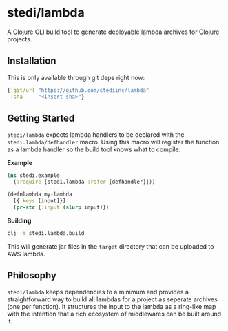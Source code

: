 # stedi/lambda

A Clojure CLI build tool to generate deployable lambda archives for
Clojure projects.

## Installation

This is only available through git deps right now:

``` clojure
{:git/url "https://github.com/stediinc/lambda"
 :sha     "<insert sha>"}
```

## Getting Started

`stedi/lambda` expects lambda handlers to be declared with the
`stedi.lambda/defhandler` macro. Using this macro will register the
function as a lambda handler so the build tool knows what to compile.

**Example**

``` clojure
(ns stedi.example
  (:require [stedi.lambda :refer [defhandler]]))

(defnlambda my-lambda
  [{:keys [input]}]
  (pr-str {:input (slurp input)})
```

**Building**

```bash
clj -m stedi.lambda.build
```

This will generate jar files in the `target` directory that can be
uploaded to AWS lambda.

## Philosophy

`stedi/lambda` keeps dependencies to a minimum and provides a
straightforward way to build all lambdas for a project as seperate
archives (one per function). It structures the input to the lambda as
a ring-like map with the intention that a rich ecosystem of
middlewares can be built around it.
